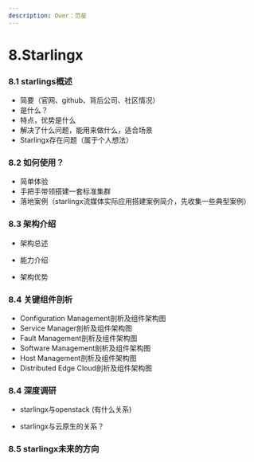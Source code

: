 ```yaml
---
description: Ower：范星
---
```


# 8.Starlingx

### 8.1 starlings概述

* 简要（官网、github、背后公司、社区情况）
* 是什么？
* 特点，优势是什么
* 解决了什么问题，能用来做什么，适合场景
* Starlingx存在问题（属于个人想法）

### 8.2 如何使用？

* 简单体验
* 手把手带领搭建一套标准集群
* 落地案例（starlingx流媒体实际应用搭建案例简介，先收集一些典型案例）

### 8.3 架构介绍

* 架构总述

* 能力介绍

* 架构优势

### 8.4 关键组件剖析

* Configuration Management剖析及组件架构图
* Service Manager剖析及组件架构图
* Fault Management剖析及组件架构图
* Software Management剖析及组件架构图
* Host Management剖析及组件架构图
* Distributed Edge Cloud剖析及组件架构图

### 8.4 深度调研

* starlingx与openstack \(有什么关系\)

* starlingx与云原生的关系？



### 8.5 starlingx未来的方向

